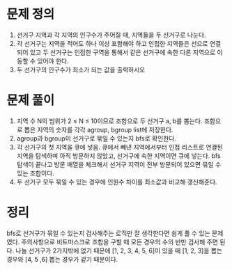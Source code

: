 # 문제 정의

1. 선거구 지역과 각 지역의 인구수가 주어질 때, 지역들을 두 선거구로 나눈다.
2. 각 선거구는 지역을 적어도 하나 이상 포함해야 하고 인접한 지역들은 선으로 연결되어 있고 두 선거구는 인접한 구역을 통해서 같은 선거구에 속한 다른 지역으로 이동할 수 있어야 한다.
3. 두 선거구의 인구수가 최소가 되는 값을 출력하시오

# 문제 풀이

1. 지역 수 N의 범위가 2 ≤ N ≤ 10이므로 조합으로 두 선거구 a, b를 뽑는다. 조합으로 뽑은 지역의 숫자를 각각 agroup, bgroup list에 저장한다.
2. agroup과 bgroup이 선거구로 묶일 수 있는지 bfs로 확인한다. 
3. 각 선거구의 첫 지역을 큐에 넣음. 큐에서 빼낸 지역에서부터 인접 리스트로 연결된 지역을 탐색하며 아직 방문하지 않았고, 선거구에 속한 지역이면 큐에 넣는다.  bfs 탐색이 끝나고 방문 배열을 체크해서 선거구 지역이 전부 방문되어 있으면 묶일 수 있는 조합이다.
4. 두 선거구 모두 묶일 수 있는 경우에 인원수 차이를 최소값과 비교해 갱신해준다.

# 정리

bfs로 선거구가 묶일 수 있는지 검사해주는 로직만 잘 생각한다면 쉽게 풀 수 있는 문제였다. 주의사항으로 비트마스크로 조합을 구할 때 모든 경우의 수의 반만 검사해 주면 된다. 나눌 선거구가 2가지밖에 없기 때문에 [1, 2, 3, 4, 5, 6]이 있을 때 [1, 2, 3]을 뽑는 경우와 [4, 5 ,6] 뽑는 경우가 같기 때문이다.